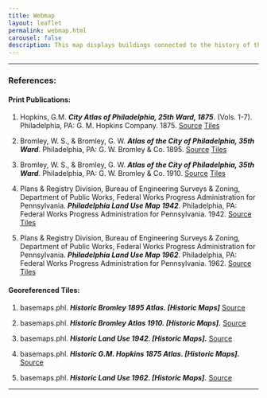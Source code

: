 ```yaml
---
title: Webmap
layout: leaflet
permalink: webmap.html
carousel: false
description: This map displays buildings connected to the history of the Germantown YWCA. It includes YWCA buildings and other associated buildings that have played a role in its story throughout history. Use the + and - buttons on the top left or your cursor to zoom in and out, use your keyboard arrow keys or pinch and zoom from your cursor to move the map around.
---
```


<hr>

### References:

#### Print Publications:

1. Hopkins, G.M. ***City Atlas of Philadelphia, 25th Ward, 1875***. (Vols. 1-7). Philadelphia, PA: G. M. Hopkins Company. 1875.
[Source](https://libwww.freelibrary.org/digital/item/46178) [ Tiles](https://tiles1.arcgis.com/tiles/fLeGjb7u4uXqeF9q/arcgis/rest/services/HistoricGMHopkinsAtlas_1875/MapServer?cacheKey=8b79d7f6e33659aa)

2. Bromley, W. S., & Bromley, G. W. ***Atlas of the City of Philadelphia, 35th Ward***. Philadelphia, PA: G. W. Bromley & Co. 1895.
[Source](https://www.historicmapworks.com/Atlas/US/6900/) [ Tiles](https://tiles1.arcgis.com/tiles/fLeGjb7u4uXqeF9q/arcgis/rest/services/HistoricBromleyAtlas_1895/MapServer?cacheKey=a24a8bf901a9708a)

3. Bromley, W. S., & Bromley, G. W. ***Atlas of the City of Philadelphia, 35th Ward***. Philadelphia, PA: G. W. Bromley & Co. 1910.
[Source](https://www.historicmapworks.com/Atlas/US/7153/) [ Tiles](https://tiles1.arcgis.com/tiles/fLeGjb7u4uXqeF9q/arcgis/rest/services/HistoricBromleyAtlas_1910/MapServer?cacheKey=95e24ad5b85442b0)

4. Plans & Registry Division, Bureau of Engineering Surveys & Zoning, Department of Public Works, Federal Works Progress Administration for Pennsylvania. ***Philadelphia Land Use Map 1942***. Philadelphia, PA: Federal Works Progress Administration for Pennsylvania. 1942. 
[Source](https://libwww.freelibrary.org/digital/item/11922) [ Tiles](https://tiles1.arcgis.com/tiles/fLeGjb7u4uXqeF9q/arcgis/rest/services/HistoricLandUse_1942/MapServer?cacheKey=b48e982fb188c20e)

5. Plans & Registry Division, Bureau of Engineering Surveys & Zoning, Department of Public Works, Federal Works Progress Administration for Pennsylvania. ***Philadelphia Land Use Map 1962***. Philadelphia, PA: Federal Works Progress Administration for Pennsylvania. 1962. 
[Source](https://libwww.freelibrary.org/digital/item/12030) [ Tiles](https://tiles1.arcgis.com/tiles/fLeGjb7u4uXqeF9q/arcgis/rest/services/HistoricLandUse_1962/MapServer?cacheKey=a254ca448c5947e4)

#### Georeferenced Tiles:

1. basemaps.phl. ***Historic Bromley 1895 Atlas. [Historic Maps]*** [Source](https://tiles1.arcgis.com/tiles/fLeGjb7u4uXqeF9q/arcgis/rest/services/HistoricBromleyAtlas_1895/MapServer?cacheKey=a24a8bf901a9708a)

2. basemaps.phl. ***Historic Bromley Atlas 1910. [Historic Maps].*** [Source](https://tiles1.arcgis.com/tiles/fLeGjb7u4uXqeF9q/arcgis/rest/services/HistoricBromleyAtlas_1910/MapServer?cacheKey=95e24ad5b85442b0)

3. basemaps.phl. ***Historic Land Use 1942. [Historic Maps].*** [Source](https://tiles1.arcgis.com/tiles/fLeGjb7u4uXqeF9q/arcgis/rest/services/HistoricLandUse_1942/MapServer?cacheKey=b48e982fb188c20e)

4. basemaps.phl. ***Historic G.M. Hopkins 1875 Atlas. [Historic Maps].*** [Source](https://tiles1.arcgis.com/tiles/fLeGjb7u4uXqeF9q/arcgis/rest/services/HistoricGMHopkinsAtlas_1875/MapServer?cacheKey=8b79d7f6e33659aa)

5. basemaps.phl. ***Historic Land Use 1962. [Historic Maps].*** [Source](https://tiles1.arcgis.com/tiles/fLeGjb7u4uXqeF9q/arcgis/rest/services/HistoricLandUse_1962/MapServer?cacheKey=a254ca448c5947e4)


<hr>


